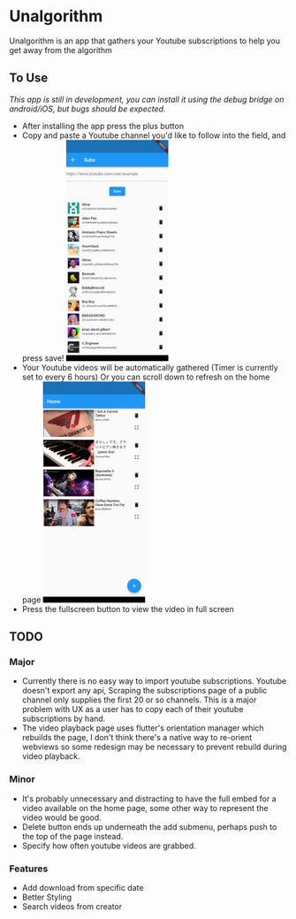 # Unalgorithm

Unalgorithm is an app that gathers your Youtube subscriptions to help you get away from the algorithm
## To Use
*This app is still in development, you can install it using the debug bridge on android/iOS, but bugs should be expected.* 

- After installing the app press the plus button
- Copy and paste a Youtube channel you'd like to follow into the field, and press save!
![Subs Page](https://github.com/Tw33t3r/un-algorithm/blob/main/screenshots/subs.png?raw=true=x200)
- Your Youtube videos will be automatically gathered (Timer is currently set to every 6 hours) Or you can scroll down to refresh on the home page
![Subs Page](https://github.com/Tw33t3r/un-algorithm/blob/main/screenshots/videos.png?raw=true=x200)
- Press the fullscreen button to view the video in full screen

## TODO

### Major
 - Currently there is no easy way to import youtube subscriptions. Youtube doesn't export any api, Scraping the subscriptions page of a public channel only supplies the first 20 or so channels. This is a major problem with UX as a user has to copy each of their youtube subscriptions by hand.
 - The video playback page uses flutter's orientation manager which rebuilds the page, I don't think there's a native way to re-orient webviews so some redesign may be necessary to prevent rebuild during video playback.

### Minor
 - It's probably unnecessary and distracting to have the full embed for a video available on the home page, some other way to represent the video would be good.
 - Delete button ends up underneath the add submenu, perhaps push to the top of the page instead.
 - Specify how often youtube videos are grabbed.

### Features
- Add download from specific date
- Better Styling
- Search videos from creator
